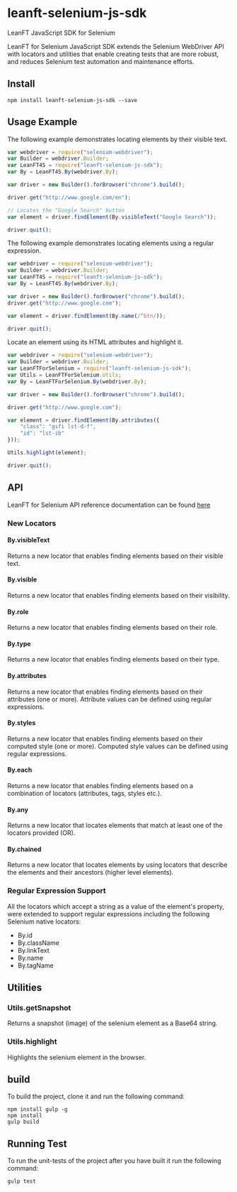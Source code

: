 # leanft-selenium-js-sdk

LeanFT JavaScript SDK for Selenium

LeanFT for Selenium JavaScript SDK extends the Selenium WebDriver API with locators and utilities that enable creating tests that are more robust, and reduces Selenium test automation and maintenance efforts.

## Install

```
npm install leanft-selenium-js-sdk --save
```

## Usage Example

The following example demonstrates locating elements by their visible text.

```js
var webdriver = require("selenium-webdriver");
var Builder = webdriver.Builder;
var LeanFT4S = require("leanft-selenium-js-sdk");
var By = LeanFT4S.By(webdriver.By);

var driver = new Builder().forBrowser("chrome").build();

driver.get("http://www.google.com/en");

// Locates the "Google Search" button
var element = driver.findElement(By.visibleText("Google Search"));

driver.quit();
```

The following example demonstrates locating elements using a regular expression.

```js
var webdriver = require("selenium-webdriver");
var Builder = webdriver.Builder;
var LeanFT4S = require("leanft-selenium-js-sdk");
var By = LeanFT4S.By(webdriver.By);

var driver = new Builder().forBrowser("chrome").build();
driver.get("http://www.google.com");

var element = driver.findElement(By.name(/^btn/));

driver.quit();
```

Locate an element using its HTML attributes and highlight it.

```js
var webdriver = require("selenium-webdriver");
var Builder = webdriver.Builder;
var LeanFTForSelenium = require("leanft-selenium-js-sdk");
var Utils = LeanFTForSelenium.Utils;
var By = LeanFTForSelenium.By(webdriver.By);

var driver = new Builder().forBrowser("chrome").build();

driver.get("http://www.google.com");

var element = driver.findElement(By.attributes({
	"class": "gsfi lst-d-f",
	"id": "lst-ib"
}));

Utils.highlight(element);

driver.quit();
```

## API

LeanFT for Selenium API reference documentation can be found [here
](https://admhelp.microfocus.com/leanft/en/latest/HelpCenter/Content/JS4S_SDK/top-Selenium-JS.htm)

### New Locators

#### By.visibleText

Returns a new locator that enables finding elements based on their visible text.

#### By.visible

Returns a new locator that enables finding elements based on their visibility.

#### By.role

Returns a new locator that enables finding elements based on their role.

#### By.type

Returns a new locator that enables finding elements based on their type.

#### By.attributes

Returns a new locator that enables finding elements based on their attributes (one or more). Attribute values can be defined using regular expressions.

#### By.styles

Returns a new locator that enables finding elements based on their computed style (one or more). Computed style values can be defined using regular expressions.

#### By.each

Returns a new locator that enables finding elements based on a combination of locators (attributes, tags, styles etc.).

#### By.any

Returns a new locator that locates elements that match at least one of the locators provided (OR).

#### By.chained

Returns a new locator that locates elements by using locators that describe the elements and their ancestors (higher level elements).

### Regular Expression Support

All the locators which accept a string as a value of the element's property, were extended to support regular expressions including the following Selenium native locators:

* By.id
* By.className
* By.linkText
* By.name
* By.tagName

## Utilities

### Utils.getSnapshot

Returns a snapshot (image) of the selenium element as a Base64 string.

### Utils.highlight

Highlights the selenium element in the browser.


## build

To build the project, clone it and run the following command:

```
npm install gulp -g
npm install
gulp build
```

## Running Test

To run the unit-tests of the project after you have built it run the following command:

```
gulp test
```
